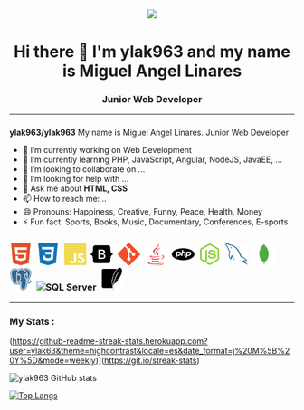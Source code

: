 <div id="header" align="center">
  <img src="https://media.giphy.com/media/ES9cAJlcxblRESzOH1/giphy.gif" width="200"/>
  <h1 align="center">Hi there 👋 I'm ylak963 and my name is Miguel Angel Linares</h1>
  <h3 align="center"> Junior Web Developer </h3>
</div>

<!--<div id="badges" align="center">
  <a href="https://www.linkedin.com/in/miguel-angel-linares-morales/" target="_blank">
    <img src="https://img.shields.io/badge/<Linkedin>-<Linkedin>-<blue>" alt="linkeding badge" />
  </a>
</div>-->

---
### 


**ylak963/ylak963** My name is Miguel Angel Linares. Junior Web Developer 


- 🔭 I’m currently working on Web Development
- 🌱 I’m currently learning PHP, JavaScript, Angular, NodeJS, JavaEE, ...
- 👯 I’m looking to collaborate on ...
- 🤔 I’m looking for help with ...
- 💬 Ask me about **HTML, CSS**
- 📫 How to reach me: ..
- 😄 Pronouns: Happiness, Creative, Funny, Peace, Health, Money
- ⚡ Fun fact: Sports, Books, Music, Documentary, Conferences, E-sports


<div align="left">
  <h3 Languages and Tools:</h3>
  <div>
    <img src="https://github.com/devicons/devicon/blob/master/icons/html5/html5-plain.svg" width="40" height="40" title="HTML5" alt="HTML">&nbsp;
    <img src="https://github.com/devicons/devicon/blob/master/icons/css3/css3-plain.svg" width="40" height="40" title="CSS3" alt="CSS">&nbsp;
    <img src="https://github.com/devicons/devicon/blob/master/icons/javascript/javascript-plain.svg" width="40" height="40" title="JavaScript"         alt="JavaScript">&nbsp;
    <img src="https://github.com/devicons/devicon/blob/master/icons/bootstrap/bootstrap-plain.svg" width="40" height="40" title="Bootstrap" alt="BootStrap">&nbsp;   
    <img src="https://github.com/devicons/devicon/blob/master/icons/git/git-plain.svg" width="40" height="40" title="Git" alt="Git">&nbsp;
    <img src="https://github.com/devicons/devicon/blob/master/icons/java/java-plain.svg" width="40" height="40" title="Java" alt="Java">&nbsp;
    <!--<img src="" title="JEE" alt="JEE">&nbsp;-->
    <img src="https://github.com/devicons/devicon/blob/master/icons/php/php-plain.svg" width="40" height="40" title="PHP" alt="PHP">&nbsp;
    <img src="https://github.com/devicons/devicon/blob/master/icons/nodejs/nodejs-plain.svg" width="40" height="40" title="NodeJS" alt="NodeJS">&nbsp;
    <img src="https://github.com/devicons/devicon/blob/master/icons/mysql/mysql-plain.svg" width="40" height="40" title="MySQL" alt="JavaScript">&nbsp;
    <img src="https://github.com/devicons/devicon/blob/master/icons/mongodb/mongodb-plain.svg" width="40" height="40" title="MongoDB" alt="MongoDB">&nbsp;
    <img src="https://github.com/devicons/devicon/blob/master/icons/postgresql/postgresql-plain.svg" width="40" height="40" title="PostgreSQL" alt="PostgreSQL">&nbsp;
    <img src="" title="SQL Server" alt="SQL Server">&nbsp;
    <img src="https://github.com/devicons/devicon/blob/master/icons/sqlite/sqlite-plain.svg" width="40" height="40" title="SQLite" alt="SQLite">&nbsp;
  </div>
</div>

---
### My Stats :

(https://github-readme-streak-stats.herokuapp.com?user=ylak63&theme=highcontrast&locale=es&date_format=j%20M%5B%20Y%5D&mode=weekly)](https://git.io/streak-stats)

![ylak963 GitHub stats](https://github-readme-stats.vercel.app/api?username=ylak963&show_icons=true&theme=radical)

[![Top Langs](https://github-readme-stats.vercel.app/api/top-langs/?username=ylak963&layout=compact)](https://github.com/anuraghazra/github-readme-stats)
